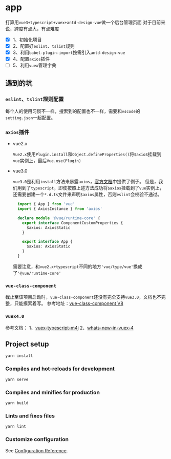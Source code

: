 # app

打算用`vue3+typescript+vuex+antd-design-vue`做一个后台管理页面
对于目前来说，跨度有点大，有点难度
- [x] 1、初始化项目
- [x] 2、配置好`eslint`、`tslint`规则
- [x] 3、利用`babel-plugin-import`按需引入`antd-design-vue`
- [x] 4、配置`axios`插件
- [ ] 5、利用`vuex`管理字典

## 遇到的坑
### `eslint`、`tslint`规则配置

  每个人的使用习惯不一样，搜索到的配置也不一样，需要和`vscode`的`setting.json`一起配置。

### `axios`插件
- vue2.x

  `Vue2.x`使用`Plugin.install`和`Object.defineProperties()`将`$axio`s挂载到`vue`实例上，最后`Vue.use(Plugin)`

- vue3.0

  `vue3.0`是利用`install`方法来暴露`axios`，[官方文档](https://www.vue3js.cn/docs/zh/guide/plugins.html#%E7%BC%96%E5%86%99%E6%8F%92%E4%BB%B6)中提供了例子。
  但是，我们用到了`typescript`，即使按照上述方法成功将`$axios`挂载到了`vue`实例上，还需要创建一个`*.d.ts`文件来声明`$axios`属性，否则`eslint`会校验不通过。
  
  ```typescript
    import { App } from 'vue'
    import { AxiosInstance } from 'axios'

    declare module '@vue/runtime-core' {
      export interface ComponentCustomProperties {
        $axios: AxiosStatic
      }

      export interface App {
        $axios: AxiosStatic
      }
    }
  ```

  需要注意，和`vue2.x+typescript`不同的地方`'vue/type/vue'`换成了`'@vue/runtime-core'`

### `vue-class-component`
  截止至该项目启动时，`vue-class-component`还没有完全支持`vue3.0`，文档也不完整，只能摸索着写。
  参考地址：[vue-class-component V8](https://github.com/vuejs/vue-class-component/issues?q=is%3Aissue+is%3Aopen+label%3Av8)

### `vuex4.0`
  参考文档：
  1、[vuex-typescript-m4j](https://dev.to/3vilarthas/vuex-typescript-m4j)
  2、[whats-new-in-vuex-4](https://blog.logrocket.com/whats-new-in-vuex-4/)

## Project setup
```
yarn install
```

### Compiles and hot-reloads for development
```
yarn serve
```

### Compiles and minifies for production
```
yarn build
```

### Lints and fixes files
```
yarn lint
```

### Customize configuration
See [Configuration Reference](https://cli.vuejs.org/config/).
